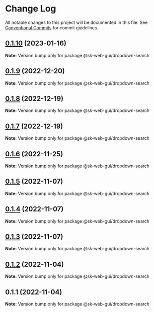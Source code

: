 # Change Log

All notable changes to this project will be documented in this file.
See [Conventional Commits](https://conventionalcommits.org) for commit guidelines.

## [0.1.10](https://github.com/Sundsvallskommun/web-shared-components/compare/@sk-web-gui/dropdown-search@0.1.9...@sk-web-gui/dropdown-search@0.1.10) (2023-01-16)

**Note:** Version bump only for package @sk-web-gui/dropdown-search

## [0.1.9](https://github.com/Sundsvallskommun/web-shared-components/compare/@sk-web-gui/dropdown-search@0.1.8...@sk-web-gui/dropdown-search@0.1.9) (2022-12-20)

**Note:** Version bump only for package @sk-web-gui/dropdown-search

## [0.1.8](https://github.com/Sundsvallskommun/web-shared-components/compare/@sk-web-gui/dropdown-search@0.1.7...@sk-web-gui/dropdown-search@0.1.8) (2022-12-19)

**Note:** Version bump only for package @sk-web-gui/dropdown-search

## [0.1.7](https://github.com/Sundsvallskommun/web-shared-components/compare/@sk-web-gui/dropdown-search@0.1.6...@sk-web-gui/dropdown-search@0.1.7) (2022-12-19)

**Note:** Version bump only for package @sk-web-gui/dropdown-search

## [0.1.6](https://github.com/Sundsvallskommun/web-shared-components/compare/@sk-web-gui/dropdown-search@0.1.5...@sk-web-gui/dropdown-search@0.1.6) (2022-11-25)

**Note:** Version bump only for package @sk-web-gui/dropdown-search

## [0.1.5](https://github.com/Sundsvallskommun/web-shared-components/compare/@sk-web-gui/dropdown-search@0.1.4...@sk-web-gui/dropdown-search@0.1.5) (2022-11-07)

**Note:** Version bump only for package @sk-web-gui/dropdown-search

## [0.1.4](https://github.com/Sundsvallskommun/web-shared-components/compare/@sk-web-gui/dropdown-search@0.1.3...@sk-web-gui/dropdown-search@0.1.4) (2022-11-07)

**Note:** Version bump only for package @sk-web-gui/dropdown-search

## [0.1.3](https://github.com/Sundsvallskommun/web-shared-components/compare/@sk-web-gui/dropdown-search@0.1.2...@sk-web-gui/dropdown-search@0.1.3) (2022-11-07)

**Note:** Version bump only for package @sk-web-gui/dropdown-search

## [0.1.2](https://github.com/Sundsvallskommun/web-shared-components/compare/@sk-web-gui/dropdown-search@0.1.1...@sk-web-gui/dropdown-search@0.1.2) (2022-11-04)

**Note:** Version bump only for package @sk-web-gui/dropdown-search

## 0.1.1 (2022-11-04)

**Note:** Version bump only for package @sk-web-gui/dropdown-search
